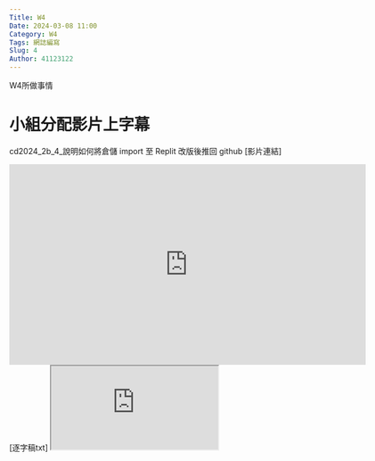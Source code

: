 ```yaml
---
Title: W4
Date: 2024-03-08 11:00
Category: W4
Tags: 網誌編寫
Slug: 4
Author: 41123122
---
```


W4所做事情

<!-- PELICAN_END_SUMMARY -->

# 小組分配影片上字幕
cd2024_2b_4_說明如何將倉儲 import 至 Replit 改版後推回 github 
[影片連結]
<iframe src="https://nfuedu-my.sharepoint.com/personal/41123122_nfu_edu_tw/_layouts/15/embed.aspx?UniqueId=59aec38c-5051-4917-95b9-fe5aed688fb5&embed=%7B%22ust%22%3Atrue%2C%22hv%22%3A%22CopyEmbedCode%22%7D&referrer=StreamWebApp&referrerScenario=EmbedDialog.Create" width="640" height="360" frameborder="0" scrolling="no" allowfullscreen title="cd2024_2b_4_說明如何將倉儲 import 至 Replit 改版後推回 github 完整版 1.mp4"></iframe>
[逐字稿txt]
<iframe src="https://nfuedu-my.sharepoint.com/:t:/g/personal/41123122_nfu_edu_tw/EY30KbqT2_BOtsXWNxN25tUBMMLHamPTcgMod37c4FmIaQ?e=o24BPT"></iframe>